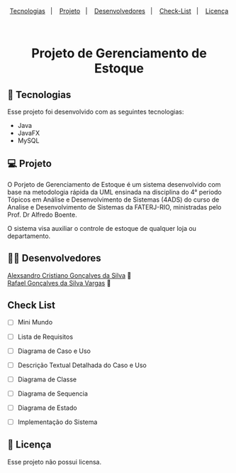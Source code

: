 <p align="center">
  <a href="#-tecnologias">Tecnologias</a>&nbsp;&nbsp;&nbsp;|&nbsp;&nbsp;&nbsp;
  <a href="#-projeto">Projeto</a>&nbsp;&nbsp;&nbsp;|&nbsp;&nbsp;&nbsp;
  <a href="#-projeto">Desenvolvedores</a>&nbsp;&nbsp;&nbsp;|&nbsp;&nbsp;&nbsp;
  <a href="#-projeto">Check-List</a>&nbsp;&nbsp;&nbsp;|&nbsp;&nbsp;&nbsp;
  <a href="#memo-licença">Licença</a>
</p>

<br>

<div align="center">

# Projeto de Gerenciamento de Estoque

</div>


## 🚀 Tecnologias

Esse projeto foi desenvolvido com as seguintes tecnologias:

- Java
- JavaFX
- MySQL



## 💻 Projeto

O Porjeto de Gerenciamento de Estoque é um sistema desenvolvido com base na metodologia rápida da UML ensinada na disciplina do 4° periodo Tópicos em Análise e Desenvolvimento de Sistemas (4ADS) do curso de Analise e Desenvolvimento de Sistemas da FATERJ-RIO, ministradas pelo Prof. Dr Alfredo Boente.


O sistema visa auxiliar o controle de estoque de qualquer loja ou departamento.


## 🧑‍💻 Desenvolvedores

<a href="https://github.com/alexsandro-cristiano">Alexsandro Cristiano Gonçalves da Silva</a> :wave:
<br>
<a href="https://github.com/RafaelVargas29">Rafael Gonçalves da Silva Vargas</a> :wave:


## Check List
- [ ] Mini Mundo
- [ ] Lista de Requisitos
- [ ] Diagrama de Caso e Uso
- [ ] Descrição Textual Detalhada do Caso e Uso
- [ ] Diagrama de Classe
- [ ] Diagrama de Sequencia
- [ ] Diagrama de Estado
- [ ] Implementação do Sistema


## 📝 Licença

Esse projeto não possui licensa.